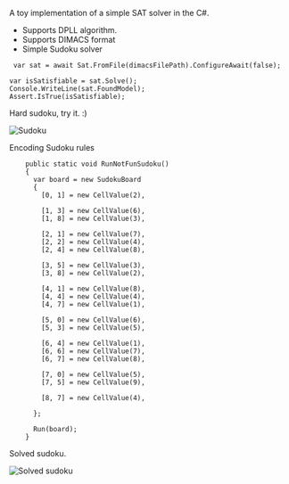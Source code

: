 A toy implementation of a simple SAT solver in the C#. 
* Supports DPLL algorithm.
* Supports DIMACS format
* Simple Sudoku solver

``` 
 var sat = await Sat.FromFile(dimacsFilePath).ConfigureAwait(false);

var isSatisfiable = sat.Solve();
Console.WriteLine(sat.FoundModel);
Assert.IsTrue(isSatisfiable);

 ```



Hard sudoku, try it. :)

![Sudoku](https://snipboard.io/CfnwtH.jpg "Sudoku")


Encoding Sudoku rules
```
    public static void RunNotFunSudoku()
    {
      var board = new SudokuBoard
      {
        [0, 1] = new CellValue(2),

        [1, 3] = new CellValue(6),
        [1, 8] = new CellValue(3),

        [2, 1] = new CellValue(7),
        [2, 2] = new CellValue(4),
        [2, 4] = new CellValue(8),

        [3, 5] = new CellValue(3),
        [3, 8] = new CellValue(2),

        [4, 1] = new CellValue(8),
        [4, 4] = new CellValue(4),
        [4, 7] = new CellValue(1),

        [5, 0] = new CellValue(6),
        [5, 3] = new CellValue(5),

        [6, 4] = new CellValue(1),
        [6, 6] = new CellValue(7),
        [6, 7] = new CellValue(8),

        [7, 0] = new CellValue(5),
        [7, 5] = new CellValue(9),

        [8, 7] = new CellValue(4),

      };

      Run(board);
    }
 ```
 Solved sudoku.
 
 ![Solved sudoku](https://snipboard.io/dbPcBW.jpg "Sudoku")

